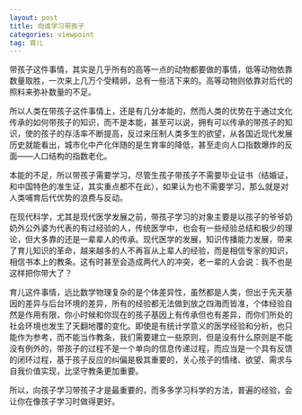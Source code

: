 ```yaml
---
layout: post
title: 向谁学习带孩子
categories: viewpoint
tag: 育儿
---
```

带孩子这件事情，其实是几乎所有的高等一点的动物都要做的事情，低等动物依靠数量取胜，一次来上几万个受精卵，总有一些活下来的。高等动物则依靠对后代的照料来弥补数量的不足。

所以人类在带孩子这件事情上，还是有几分本能的，然而人类的优势在于通过文化传承的如何带孩子的知识，而不是本能，甚至可以说，拥有可以传承的带孩子的知识，使的孩子的存活率不断提高，反过来压制人类多生的欲望，从各国近现代发展历史就能看出，城市化中产化伴随的是生育率的降低，甚至走向人口指数爆炸的反面——人口结构的指数老化。

本能的不足，所以带孩子需要学习，尽管生孩子带孩子不需要毕业证书（结婚证，和中国特色的准生证，其实重点都不在此），如果认为也不需要学习，那么就是对人类哺育后代优势的浪费与反动。

在现代科学，尤其是现代医学发展之前，带孩子学习的对象主要是以孩子的爷爷奶奶外公外婆为代表的有过经验的人，传统医学中，也会有一些经验总结和极少的理论，但大多靠的还是一辈辈人的传承。现代医学的发展，知识传播能力发展，带来了育儿知识的革命，越来越多的人不再盲从上辈人的经验，而是相信专家的知识，相信书本上的教条。这有时甚至会造成两代人的冲突，老一辈的人会说：我不也是这样把你带大了？

育儿这件事情，远比数学物理复杂的是个体差异性，虽然都是人类，但出于先天基因的差异与后台环境的差异，所有的经验都无法做到放之四海而皆准，个体经验自然是作用有限，你小时候和你现在的孩子基因上有传承但也有差异，而你们所处的社会环境也发生了天翻地覆的变化。即使是有统计学意义的医学经验和分析，也只能作为参考，而不能当作教条，我们需要建立一些原则，但是没有什么原则是不能没有例外的，带孩子的过程不是一个单向的信息传递过程，而应当是一个具有反馈的闭环过程，基于孩子反应的纠偏是极其重要的，关心孩子的情绪、欲望、需求与自我价值实现，比坚守教条更加重要。

所以，向孩子学习带孩子才是最重要的，而多多学习科学的方法，普遍的经验，会让你在像孩子学习时做得更好。